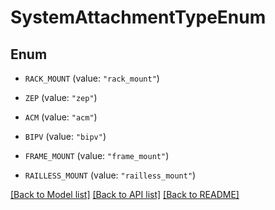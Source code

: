 # SystemAttachmentTypeEnum

## Enum


* `RACK_MOUNT` (value: `"rack_mount"`)

* `ZEP` (value: `"zep"`)

* `ACM` (value: `"acm"`)

* `BIPV` (value: `"bipv"`)

* `FRAME_MOUNT` (value: `"frame_mount"`)

* `RAILLESS_MOUNT` (value: `"railless_mount"`)


[[Back to Model list]](../README.md#documentation-for-models) [[Back to API list]](../README.md#documentation-for-api-endpoints) [[Back to README]](../README.md)


